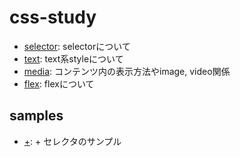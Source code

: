 # css-study

- [selector](./docs/selector.md): selectorについて
- [text](./docs/text.md): text系styleについて
- [media](./docs/media.md): コンテンツ内の表示方法やimage, video関係
- [flex](./docs/flex.md): flexについて

## samples

- [+](./plus): + セレクタのサンプル
